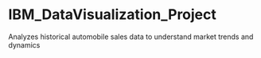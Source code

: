 # IBM_DataVisualization_Project
Analyzes historical automobile sales data to understand market trends and dynamics
